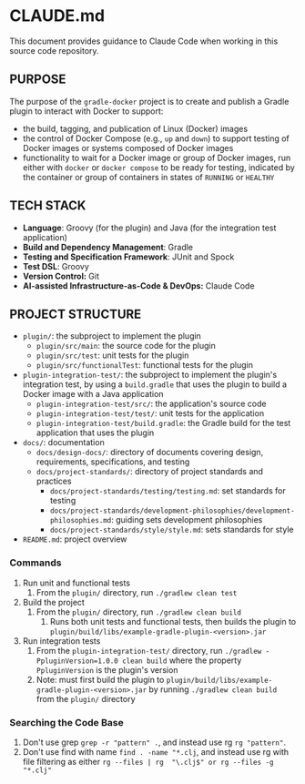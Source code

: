 # CLAUDE.md
This document provides guidance to Claude Code when working in this source code repository.

## PURPOSE
The purpose of the `gradle-docker` project is to create and publish a Gradle plugin to interact with Docker to support:
- the build, tagging, and publication of Linux (Docker) images
- the control of Docker Compose (e.g., `up` and `down`) to support testing of Docker images or systems composed of 
Docker images
- functionality to wait for a Docker image or group of Docker images, run either with `docker` or `docker compose` to be
ready for testing, indicated by the container or group of containers in states of `RUNNING` or `HEALTHY`

## TECH STACK
- **Language**: Groovy (for the plugin) and Java (for the integration test application)
- **Build and Dependency Management**: Gradle
- **Testing and Specification Framework**: JUnit and Spock
- **Test DSL**: Groovy
- **Version Control:** Git
- **AI-assisted Infrastructure-as-Code & DevOps:** Claude Code

## PROJECT STRUCTURE
- `plugin/`: the subproject to implement the plugin
   - `plugin/src/main`: the source code for the plugin
   - `plugin/src/test`: unit tests for the plugin
   - `plugin/src/functionalTest`: functional tests for the plugin
- `plugin-integration-test/`: the subproject to implement the plugin's integration test, by using a `build.gradle` that
  uses the plugin to build a Docker image with a Java application
   - `plugin-integration-test/src/`: the application's source code
   - `plugin-integration-test/test/`: unit tests for the application
   - `plugin-integration-test/build.gradle`: the Gradle build for the test application that uses the plugin
- `docs/`: documentation
   - `docs/design-docs/`: directory of documents covering design, requirements, specifications, and testing
   - `docs/project-standards/`: directory of project standards and practices
      - `docs/project-standards/testing/testing.md`: set standards for testing
      - `docs/project-standards/development-philosophies/development-philosophies.md`: guiding sets development philosophies 
      - `docs/project-standards/style/style.md`: sets standards for style 
- `README.md`: project overview

### Commands
1. Run unit and functional tests
   1. From the `plugin/` directory, run `./gradlew clean test` 
1. Build the project
   1. From the `plugin/` directory, run `./gradlew clean build`
      1. Runs both unit tests and functional tests, then builds the plugin to 
      `plugin/build/libs/example-gradle-plugin-<version>.jar` 
1. Run integration tests
   1. From the `plugin-integration-test/` directory, run `./gradlew -PpluginVersion=1.0.0 clean build` where the 
   property `PpluginVersion` is the plugin's version 
   1. Note: must first build the plugin to `plugin/build/libs/example-gradle-plugin-<version>.jar` by running 
   `./gradlew clean build` from the `plugin/` directory

### Searching the Code Base
1. Don't use grep `grep -r "pattern" .`, and instead use rg `rg "pattern"`.
1. Don't use find with name `find . -name "*.clj`, and instead use rg with file filtering as either `rg --files | rg 
   "\.clj$" or rg --files -g "*.clj"`
